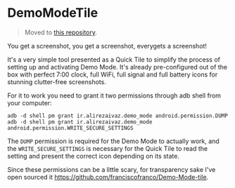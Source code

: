# DemoModeTile

> Moved to [this repository](https://github.com/AlirezaIvaz/DemoMode).

You get a screenshot, you get a screenshot, everygets a screenshot!

It's a very simple tool presented as a Quick Tile to simplify the process of setting up and activating Demo Mode. It's already pre-configured out of the box with perfect 7:00 clock, full WiFi, full signal and full battery icons for stunning clutter-free screenshots.

For it to work you need to grant it two permissions through adb shell from your computer:

```
adb -d shell pm grant ir.alirezaivaz.demo_mode android.permission.DUMP
adb -d shell pm grant ir.alirezaivaz.demo_mode android.permission.WRITE_SECURE_SETTINGS
```

The `DUMP` permission is required for the Demo Mode to actually work, and the `WRITE_SECURE_SETTINGS` is necessary for the Quick Tile to read the setting and present the correct icon depending on its state.

Since these permissions can be a little scary, for transparency sake I've open sourced it https://github.com/franciscofranco/Demo-Mode-tile.
